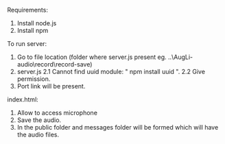 
Requirements:

1. Install node.js
2. Install npm

To run server:

1. Go to file location (folder where server.js present eg. ..\AugLi-audio\record\record-save)
2. server.js
   2.1 Cannot find uuid module: " npm install uuid ".
   2.2 Give permission.
3. Port link will be present.

index.html:

1. Allow to access microphone
2. Save the audio.
3. In the public folder and messages folder will be formed which will have the audio files.
